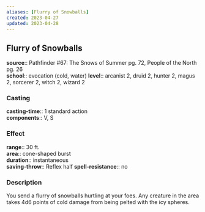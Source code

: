 ```yaml
---
aliases: [Flurry of Snowballs]
created: 2023-04-27
updated: 2023-04-28
---
```


## Flurry of Snowballs

**source**:: Pathfinder \#67: The Snows of Summer pg. 72, People of the North pg. 26  
**school**:: evocation (cold, water)
**level**:: arcanist 2, druid 2, hunter 2, magus 2, sorcerer 2, witch 2, wizard 2

### Casting

**casting-time**:: 1 standard action  
**components**:: V, S

### Effect

**range**:: 30 ft.  
**area**:: cone-shaped burst  
**duration**:: instantaneous  
**saving-throw**:: Reflex half
**spell-resistance**:: no

### Description

You send a flurry of snowballs hurtling at your foes. Any creature in the area takes 4d6 points of cold damage from being pelted with the icy spheres.
